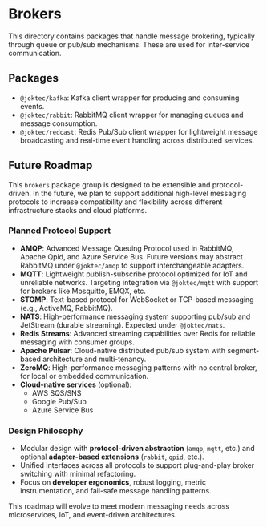 # Brokers

This directory contains packages that handle message brokering, typically through queue or pub/sub mechanisms. These are used for inter-service communication.

## Packages

- `@joktec/kafka`: Kafka client wrapper for producing and consuming events.
- `@joktec/rabbit`: RabbitMQ client wrapper for managing queues and message consumption.
- `@joktec/redcast`: Redis Pub/Sub client wrapper for lightweight message broadcasting and real-time event handling across distributed services.

## Future Roadmap

This `brokers` package group is designed to be extensible and protocol-driven. In the future, we plan to support additional high-level messaging protocols to increase compatibility and flexibility across different infrastructure stacks and cloud platforms.

### Planned Protocol Support

- **AMQP**: Advanced Message Queuing Protocol used in RabbitMQ, Apache Qpid, and Azure Service Bus. Future versions may abstract RabbitMQ under `@joktec/amqp` to support interchangeable adapters.
- **MQTT**: Lightweight publish-subscribe protocol optimized for IoT and unreliable networks. Targeting integration via `@joktec/mqtt` with support for brokers like Mosquitto, EMQX, etc.
- **STOMP**: Text-based protocol for WebSocket or TCP-based messaging (e.g., ActiveMQ, RabbitMQ).
- **NATS**: High-performance messaging system supporting pub/sub and JetStream (durable streaming). Expected under `@joktec/nats`.
- **Redis Streams**: Advanced streaming capabilities over Redis for reliable messaging with consumer groups.
- **Apache Pulsar**: Cloud-native distributed pub/sub system with segment-based architecture and multi-tenancy.
- **ZeroMQ**: High-performance messaging patterns with no central broker, for local or embedded communication.
- **Cloud-native services** (optional):
  - AWS SQS/SNS
  - Google Pub/Sub
  - Azure Service Bus

### Design Philosophy

- Modular design with **protocol-driven abstraction** (`amqp`, `mqtt`, etc.) and optional **adapter-based extensions** (`rabbit`, `qpid`, etc.).
- Unified interfaces across all protocols to support plug-and-play broker switching with minimal refactoring.
- Focus on **developer ergonomics**, robust logging, metric instrumentation, and fail-safe message handling patterns.

This roadmap will evolve to meet modern messaging needs across microservices, IoT, and event-driven architectures.
